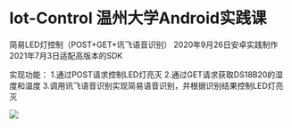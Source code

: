 # Iot-Control 温州大学Android实践课
简易LED灯控制（POST+GET+讯飞语音识别） 
2020年9月26日安卓实践制作
2021年7月3日适配高版本的SDK

实现功能： 1.通过POST请求控制LED灯亮灭 2.通过GET请求获取DS18B20的湿度和温度 3.调用讯飞语音识别实现简易语音识别，并根据识别结果控制LED灯亮灭

![](E:\JetBrains\AndroidProjects\IotApplication\assets\application.png)

